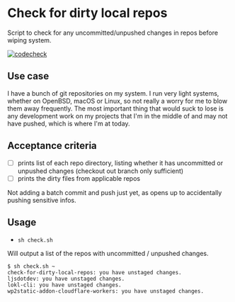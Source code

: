 # Check for dirty local repos

Script to check for any uncommitted/unpushed changes in repos before wiping system.

[![codecheck](https://github.com/leonstafford/check-for-dirty-local-repos/workflows/codecheck/badge.svg)](https://github.com/leonstafford/check-for-dirty-local-repos/actions)

## Use case

I have a bunch of git repositories on my system. I run very light systems, whether on OpenBSD, macOS or Linux, so not really a worry for me to blow them away frequently. The most important thing that would suck to lose is any development work on my projects that I'm in the middle of and may not have pushed, which is where I'm at today.

## Acceptance criteria

 - [ ] prints list of each repo directory, listing whether it has uncommitted or unpushed changes (checkout out branch only sufficient)
 - [ ] prints the dirty files from applicable repos

Not adding a batch commit and push just yet, as opens up to accidentally pushing sensitive infos.

## Usage 

- `sh check.sh`

Will output a list of the repos with uncommitted / unpushed changes.

```
$ sh check.sh ~
check-for-dirty-local-repos: you have unstaged changes.
ljsdotdev: you have unstaged changes.
lokl-cli: you have unstaged changes.
wp2static-addon-cloudflare-workers: you have unstaged changes.
```
